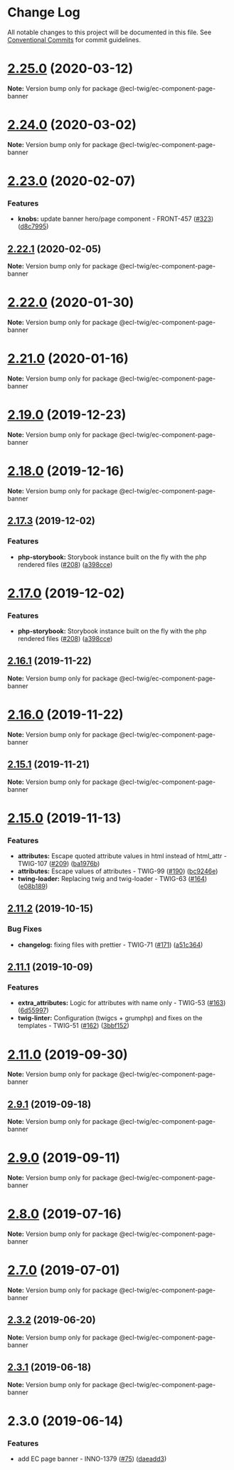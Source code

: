 # Change Log

All notable changes to this project will be documented in this file.
See [Conventional Commits](https://conventionalcommits.org) for commit guidelines.

# [2.25.0](https://github.com/ec-europa/ecl-twig/compare/v2.24.0...v2.25.0) (2020-03-12)

**Note:** Version bump only for package @ecl-twig/ec-component-page-banner

# [2.24.0](https://github.com/ec-europa/ecl-twig/compare/v2.23.0...v2.24.0) (2020-03-02)

**Note:** Version bump only for package @ecl-twig/ec-component-page-banner

# [2.23.0](https://github.com/ec-europa/ecl-twig/compare/v2.22.1...v2.23.0) (2020-02-07)

### Features

- **knobs:** update banner hero/page component - FRONT-457 ([#323](https://github.com/ec-europa/ecl-twig/issues/323)) ([d8c7995](https://github.com/ec-europa/ecl-twig/commit/d8c79951f3488187a4b6331b609c6e6293bc60a9))

## [2.22.1](https://github.com/ec-europa/ecl-twig/compare/v2.22.0...v2.22.1) (2020-02-05)

**Note:** Version bump only for package @ecl-twig/ec-component-page-banner

# [2.22.0](https://github.com/ec-europa/ecl-twig/compare/v2.19.0...v2.22.0) (2020-01-30)

**Note:** Version bump only for package @ecl-twig/ec-component-page-banner

# [2.21.0](https://github.com/ec-europa/ecl-twig/compare/v2.19.0...v2.21.0) (2020-01-16)

**Note:** Version bump only for package @ecl-twig/ec-component-page-banner

# [2.19.0](https://github.com/ec-europa/ecl-twig/compare/v2.18.0...v2.19.0) (2019-12-23)

**Note:** Version bump only for package @ecl-twig/ec-component-page-banner

# [2.18.0](https://github.com/ec-europa/ecl-twig/compare/v2.17.3...v2.18.0) (2019-12-16)

**Note:** Version bump only for package @ecl-twig/ec-component-page-banner

## [2.17.3](https://github.com/ec-europa/ecl-twig/compare/v2.16.0...v2.17.3) (2019-12-02)

### Features

- **php-storybook:** Storybook instance built on the fly with the php rendered files ([#208](https://github.com/ec-europa/ecl-twig/issues/208)) ([a398cce](https://github.com/ec-europa/ecl-twig/commit/a398cce006853e9db2aa95bd31ba923fed05e8c1))

# [2.17.0](https://github.com/ec-europa/ecl-twig/compare/v2.16.0...v2.17.0) (2019-12-02)

### Features

- **php-storybook:** Storybook instance built on the fly with the php rendered files ([#208](https://github.com/ec-europa/ecl-twig/issues/208)) ([a398cce](https://github.com/ec-europa/ecl-twig/commit/a398cce006853e9db2aa95bd31ba923fed05e8c1))

## [2.16.1](https://github.com/ec-europa/ecl-twig/compare/v2.15.1...v2.16.1) (2019-11-22)

**Note:** Version bump only for package @ecl-twig/ec-component-page-banner

# [2.16.0](https://github.com/ec-europa/ecl-twig/compare/v2.15.1...v2.16.0) (2019-11-22)

**Note:** Version bump only for package @ecl-twig/ec-component-page-banner

## [2.15.1](https://github.com/ec-europa/ecl-twig/compare/v2.15.0...v2.15.1) (2019-11-21)

**Note:** Version bump only for package @ecl-twig/ec-component-page-banner

# [2.15.0](https://github.com/ec-europa/ecl-twig/compare/v2.11.2...v2.15.0) (2019-11-13)

### Features

- **attributes:** Escape quoted attribute values in html instead of html_attr - TWIG-107 ([#209](https://github.com/ec-europa/ecl-twig/issues/209)) ([ba1976b](https://github.com/ec-europa/ecl-twig/commit/ba1976b))
- **attributes:** Escape values of attributes - TWIG-99 ([#190](https://github.com/ec-europa/ecl-twig/issues/190)) ([bc9246e](https://github.com/ec-europa/ecl-twig/commit/bc9246e))
- **twing-loader:** Replacing twig and twig-loader - TWIG-63 ([#164](https://github.com/ec-europa/ecl-twig/issues/164)) ([e08b189](https://github.com/ec-europa/ecl-twig/commit/e08b189))

## [2.11.2](https://github.com/ec-europa/ecl-twig/compare/v2.11.1...v2.11.2) (2019-10-15)

### Bug Fixes

- **changelog:** fixing files with prettier - TWIG-71 ([#171](https://github.com/ec-europa/ecl-twig/issues/171)) ([a51c364](https://github.com/ec-europa/ecl-twig/commit/a51c364))

## [2.11.1](https://github.com/ec-europa/ecl-twig/compare/v2.11.0...v2.11.1) (2019-10-09)

### Features

- **extra_attributes:** Logic for attributes with name only - TWIG-53 ([#163](https://github.com/ec-europa/ecl-twig/issues/163)) ([6d55997](https://github.com/ec-europa/ecl-twig/commit/6d55997))
- **twig-linter:** Configuration (twigcs + grumphp) and fixes on the templates - TWIG-51 ([#162](https://github.com/ec-europa/ecl-twig/issues/162)) ([3bbf152](https://github.com/ec-europa/ecl-twig/commit/3bbf152))

# [2.11.0](https://github.com/ec-europa/ecl-twig/compare/v2.9.1...v2.11.0) (2019-09-30)

**Note:** Version bump only for package @ecl-twig/ec-component-page-banner

## [2.9.1](https://github.com/ec-europa/ecl-twig/compare/v2.9.0...v2.9.1) (2019-09-18)

**Note:** Version bump only for package @ecl-twig/ec-component-page-banner

# [2.9.0](https://github.com/ec-europa/ecl-twig/compare/v2.8.0...v2.9.0) (2019-09-11)

**Note:** Version bump only for package @ecl-twig/ec-component-page-banner

# [2.8.0](https://github.com/ec-europa/ecl-twig/compare/v2.7.0...v2.8.0) (2019-07-16)

**Note:** Version bump only for package @ecl-twig/ec-component-page-banner

# [2.7.0](https://github.com/ec-europa/ecl-twig/compare/v2.3.2...v2.7.0) (2019-07-01)

**Note:** Version bump only for package @ecl-twig/ec-component-page-banner

## [2.3.2](https://github.com/ec-europa/ecl-twig/compare/v2.3.1...v2.3.2) (2019-06-20)

**Note:** Version bump only for package @ecl-twig/ec-component-page-banner

## [2.3.1](https://github.com/ec-europa/ecl-twig/compare/v2.3.0...v2.3.1) (2019-06-18)

**Note:** Version bump only for package @ecl-twig/ec-component-page-banner

# 2.3.0 (2019-06-14)

### Features

- add EC page banner - INNO-1379 ([#75](https://github.com/ec-europa/ecl-twig/issues/75)) ([daeadd3](https://github.com/ec-europa/ecl-twig/commit/daeadd3))
